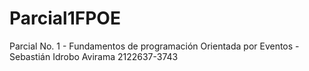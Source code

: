 # Parcial1FPOE
Parcial No. 1 - Fundamentos de programación Orientada por Eventos - Sebastián Idrobo Avirama 2122637-3743
